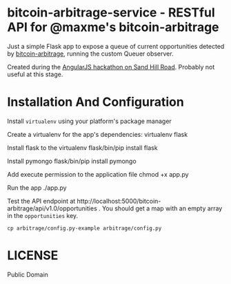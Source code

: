 # bitcoin-arbitrage-service - RESTful API for @maxme's bitcoin-arbitrage 

Just a simple Flask app to expose a queue of current opportunities detected by [bitcoin-arbitrage](http://github.com/maxme/bitcoin-arbitrage), running the custom Queuer observer.

Created during the [AngularJS hackathon on Sand Hill Road](http://www.meetup.com/AngularJS-Silicon-Valley/events/166270732). Probably not useful at this stage.

# Installation And Configuration

Install `virtualenv` using your platform's package manager

Create a virtualenv for the app's dependencies:
    virtualenv flask

Install flask to the virtualenv
    flask/bin/pip install flask

Install pymongo
    flask/bin/pip install pymongo

Add execute permission to the application file
    chmod +x app.py

Run the app
    ./app.py

Test the API endpoint at http://localhost:5000/bitcoin-arbitrage/api/v1.0/opportunities .
You should get a map with an empty array in the `opportunities` key.

    cp arbitrage/config.py-example arbitrage/config.py

# LICENSE

Public Domain
